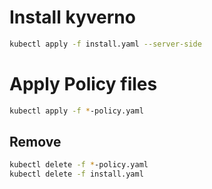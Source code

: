 
# Install kyverno 
```bash
kubectl apply -f install.yaml --server-side
```

# Apply Policy files
```bash
kubectl apply -f *-policy.yaml
```

## Remove
```bash
kubectl delete -f *-policy.yaml
kubectl delete -f install.yaml
```

